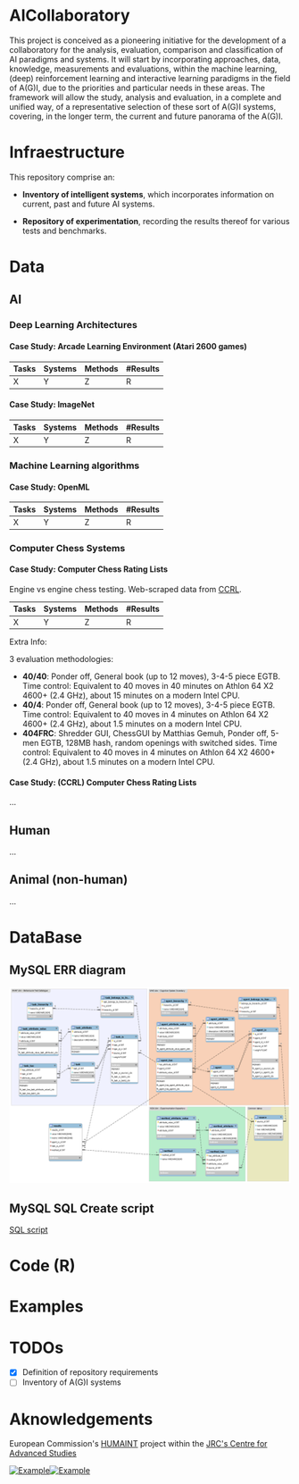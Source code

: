 # AICollaboratory

This project is conceived as a pioneering initiative for the development of a collaboratory for the analysis, evaluation, comparison and classification of  AI paradigms and systems. It will start by incorporating approaches, data, knowledge, measurements and evaluations, within the machine learning, (deep) reinforcement learning and interactive learning paradigms in the field of A(G)I, due to the priorities and particular needs in these areas. The framework will allow the study, analysis and evaluation, in a complete and unified way, of a representative selection of these sort of A(G)I systems, covering, in the longer term, the current and future panorama of the A(G)I. 

# Infraestructure

This repository comprise an:

* **Inventory of intelligent systems**,  which incorporates information on current, past and future AI systems.

* **Repository of experimentation**, recording the results thereof for various tests and benchmarks.


# Data 

## AI

### Deep Learning Architectures

#### Case Study: Arcade Learning Environment (Atari 2600 games)

Tasks | Systems | Methods | #Results
----- | ------- | ------- | --------
X | Y | Z | R


#### Case Study: ImageNet

Tasks | Systems | Methods | #Results
----- | ------- | ------- | --------
X | Y | Z | R

### Machine Learning algorithms

#### Case Study: OpenML 

Tasks | Systems | Methods | #Results
----- | ------- | ------- | --------
X | Y | Z | R



### Computer Chess Systems 

#### Case Study: Computer Chess Rating Lists

Engine vs engine chess testing. Web-scraped data from [CCRL](http://www.computerchess.org.uk/ccrl/). 

Tasks | Systems | Methods | #Results
----- | ------- | ------- | --------
X | Y | Z | R

Extra Info:

3 evaluation methodologies:

* **40/40**: Ponder off, General book (up to 12 moves), 3-4-5 piece EGTB. Time control: Equivalent to 40 moves in 40 minutes on Athlon 64 X2 4600+ (2.4 GHz), about 15 minutes on a modern Intel CPU.
* **40/4**: Ponder off, General book (up to 12 moves), 3-4-5 piece EGTB. Time control: Equivalent to 40 moves in 4 minutes on Athlon 64 X2 4600+ (2.4 GHz), about 1.5 minutes on a modern Intel CPU.
* **404FRC**: Shredder GUI, ChessGUI by Matthias Gemuh, Ponder off, 5-men EGTB, 128MB hash, random openings with switched sides. Time control: Equivalent to 40 moves in 4 minutes on Athlon 64 X2 4600+ (2.4 GHz), about 1.5 minutes on a modern Intel CPU.


#### Case Study: (CCRL) Computer Chess Rating Lists

...

## Human

...

## Animal (non-human)

...

# DataBase

## MySQL ERR diagram

![ERR](https://github.com/nandomp/AICollaboratory/blob/master/MySQL/Atlas_ERR_v1.png)

## MySQL SQL Create script

[SQL script](https://github.com/nandomp/AICollaboratory/blob/master/MySQL/Atlas_schema_v1.sql)

# Code (R)

# Examples

# TODOs 

- [x] Definition of repository requirements
- [ ] Inventory of A(G)I systems

# Aknowledgements

European Commission's [HUMAINT](https://ec.europa.eu/jrc/communities/en/community/humaint) project within the [JRC's Centre for Advanced Studies](https://ec.europa.eu/jrc/en/research/centre-advanced-studies)

<a href="https://ec.europa.eu/jrc/communities/en/community/humaint"><img src="https://ec.europa.eu/jrc/communities/sites/jrccties/themes/jrccities_subtheme/logo.png?sanitize=true&raw=true" alt="Example" width="100" /><img src="https://ec.europa.eu/jrc/communities/sites/jrccties/files/styles/community_banner/public/banner_0.jpg?itok=Q15FvEkx?sanitize=true&raw=true" alt="Example" width="400" /></a>